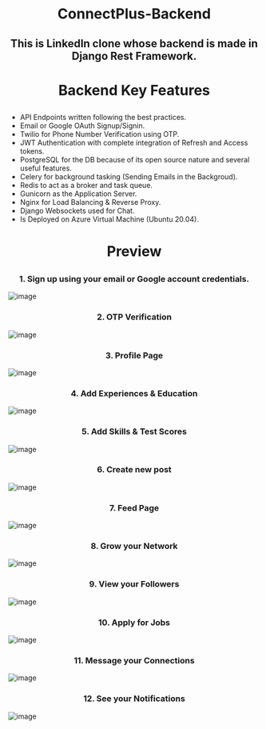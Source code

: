 # <p align = "center"> ConnectPlus-Backend </p>

## <p align = "center"> This is LinkedIn clone whose backend is made in Django Rest Framework. </p>



# <p align = "center">Backend Key Features </p>
- API Endpoints written following the best practices.
- Email or Google OAuth Signup/Signin.
- Twilio for Phone Number Verification using OTP.
- JWT Authentication with complete integration of Refresh and Access tokens.
- PostgreSQL for the DB because of its open source nature and several useful features.
- Celery for background tasking (Sending Emails in the Backgroud).
- Redis to act as a broker and task queue.
- Gunicorn as the Application Server.
- Nginx for Load Balancing & Reverse Proxy.
- Django Websockets used for Chat.
- Is Deployed on Azure Virtual Machine (Ubuntu 20.04).



# <p align = "center">Preview </p>
### <p align = "center">1. Sign up using your email or Google account credentials. </p>
![image](https://github.com/dhruv-goyal-10/Linkedin-Clone-backend/blob/master/project_images/1.png)
###

### <p align = "center">2. OTP Verification </p>
![image](https://github.com/dhruv-goyal-10/Linkedin-Clone-backend/blob/master/project_images/2.png)
###

### <p align = "center">3. Profile Page </p>
![image](https://github.com/dhruv-goyal-10/Linkedin-Clone-backend/blob/master/project_images/3.png)
###

### <p align = "center">4. Add Experiences & Education </p>
![image](https://github.com/dhruv-goyal-10/Linkedin-Clone-backend/blob/master/project_images/4.png)
###

### <p align = "center">5. Add Skills & Test Scores </p>
![image](https://github.com/dhruv-goyal-10/Linkedin-Clone-backend/blob/master/project_images/5.png)
###

### <p align = "center">6. Create new post </p>
![image](https://github.com/dhruv-goyal-10/Linkedin-Clone-backend/blob/master/project_images/6.png)
###

### <p align = "center">7. Feed Page </p>
![image](https://github.com/dhruv-goyal-10/Linkedin-Clone-backend/blob/master/project_images/7.png)
###

### <p align = "center">8. Grow your Network </p>
![image](https://github.com/dhruv-goyal-10/Linkedin-Clone-backend/blob/master/project_images/8.png)
###

### <p align = "center">9. View your Followers </p>
![image](https://github.com/dhruv-goyal-10/Linkedin-Clone-backend/blob/master/project_images/9.png)
###

### <p align = "center">10. Apply for Jobs </p>
![image](https://github.com/dhruv-goyal-10/Linkedin-Clone-backend/blob/master/project_images/10.png)
###

### <p align = "center">11. Message your Connections </p>
![image](https://github.com/dhruv-goyal-10/Linkedin-Clone-backend/blob/master/project_images/11.png)
###

### <p align = "center">12. See your Notifications </p>
![image](https://github.com/dhruv-goyal-10/Linkedin-Clone-backend/blob/master/project_images/12.png)
###
